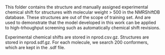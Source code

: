 This folder contains the structure and manually assigned experimental chemical shift for structures with molecular weight > 500 in the NMRShiftDB database. These structures are out of the scope of training set. And are used to demonstrate that the model developed in this work can be applied to high-trhoughput screening such as automatically chemical shift revisions.

Experimental chemical shifts are stored in nprod.csv.gz. Structures are stored in nprod.sdf.gz. For each molecule, we search 200 conformers, which are kept in the .sdf file. 
